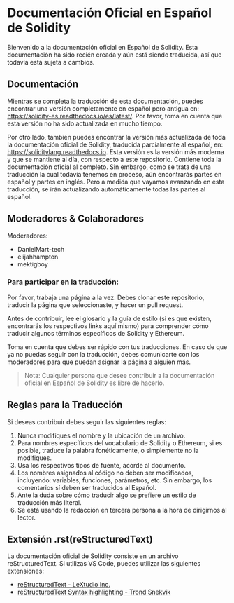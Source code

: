 # Documentación Oficial en Español de Solidity

Bienvenido a la documentación oficial en Español de Solidity. Esta documentación ha sido recién creada y aún está siendo traducida, así que todavía está sujeta a cambios.

## Documentación

Mientras se completa la traducción de esta documentación, puedes encontrar una versión completamente en español pero antigua en: https://solidity-es.readthedocs.io/es/latest/. Por favor, toma en cuenta que esta versión no ha sido actualizada en mucho tiempo.

Por otro lado, también puedes encontrar la versión más actualizada de toda la documentación oficial de Solidity, traducida parcialmente al español, en: https://soliditylang.readthedocs.io. Esta versión es la versión más moderna y que se mantiene al día, con respecto a este repositorio. Contiene toda la documentación oficial al completo. Sin embargo, como se trata de una traducción la cual todavía tenemos en proceso, aún encontrarás partes en español y partes en inglés. Pero a medida que vayamos avanzando en esta traducción, se irán actualizando automáticamente todas las partes al español.

## Moderadores & Colaboradores

Moderadores:

- DanielMart-tech
- elijahhampton
- mektigboy

### Para participar en la traducción:

Por favor, trabaja una página a la vez.
Debes clonar este repositorio, traducir la página que seleccionaste, y hacer un pull request.

Antes de contribuir, lee el glosario y la guía de estilo (si es que existen, encontrarás los respectivos links aquí mismo) para comprender cómo traducir algunos términos específicos de Solidity y Ethereum.

Toma en cuenta que debes ser rápido con tus traducciones. En caso de que ya no puedas seguir con la traducción, debes comunicarte con los moderadores para que puedan asignar la página a alguien más.

> Nota: Cualquier persona que desee contribuir a la documentación oficial en Español de Solidity es libre de hacerlo.

## Reglas para la Traducción

Si deseas contribuir debes seguir las siguientes reglas:

1. Nunca modifiques el nombre y la ubicación de un archivo.
2. Para nombres específicos del vocabulario de Solidity o Ethereum, si es posible, traduce la palabra fonéticamente, o simplemente no la modifiques.
3. Usa los respectivos tipos de fuente, acorde al documento.
4. Los nombres asignados al código no deben ser modificados, incluyendo: variables, funciones, parámetros, etc. Sin embargo, los comentarios sí deben ser traducidos al Español.
5. Ante la duda sobre cómo traducir algo se prefiere un estilo de traducción más literal.
6. Se está usando la redacción en tercera persona a la hora de dirigirnos al lector.

## Extensión .rst(reStructuredText)

La documentación oficial de Solidity consiste en un archivo reStructuredText. Si utilizas VS Code, puedes utilizar las siguientes extensiones:

- [reStructuredText - LeXtudio Inc.](https://marketplace.visualstudio.com/items?itemName=lextudio.restructuredtext)
- [reStructuredText Syntax highlighting - Trond Snekvik](https://marketplace.visualstudio.com/items?itemName=trond-snekvik.simple-rst)
